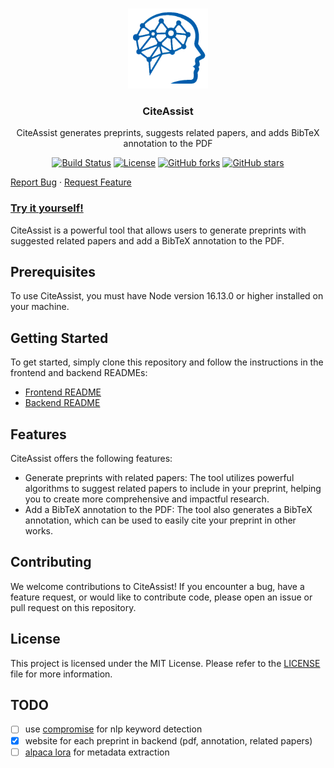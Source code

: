 <br />
<p align="center">
<a><img src="images/gipplab.png" alt="CiteAssist" width="128" height="128" title="CiteAssist"></a>
  <h3 align="center">CiteAssist</h3>
  <p align="center">
    CiteAssist generates preprints, suggests related papers, and adds BibTeX annotation to the PDF <br />
    <p align="center">
  <a href="https://github.com/gipplab/preprint_generator/actions"><img src="https://github.com/gipplab/preprint_generator/actions/workflows/main.yml/badge.svg" alt="Build Status"></a>
  <a href="https://github.com/gipplab/preprint_generator/blob/main/LICENSE"><img src="https://img.shields.io/github/license/gipplab/preprint_generator" alt="License"></a>
  <a href="https://github.com/gipplab/preprint_generator/network/members"><img src="https://img.shields.io/github/forks/gipplab/preprint_generator?style=social" alt="GitHub forks"></a>
  <a href="https://github.com/gipplab/preprint_generator/stargazers"><img src="https://img.shields.io/github/stars/gipplab/preprint_generator?style=social" alt="GitHub stars"></a>
</p>
    <p>
    <a href="https://github.com/gipplab/preprint_generator/issues">Report Bug</a>
    ·
    <a href="https://github.com/gipplab/preprint_generator/issues">Request Feature</a>
  </p>
</p>

### [Try it yourself!](https://preprint.larskaesberg.de/)

CiteAssist is a powerful tool that allows users to generate preprints with suggested related papers and add a BibTeX annotation to the PDF.

## Prerequisites

To use CiteAssist, you must have Node version 16.13.0 or higher installed on your machine.

## Getting Started

To get started, simply clone this repository and follow the instructions in the frontend and backend READMEs:

 - [Frontend README](frontend/README.md)
 - [Backend README](backend/README.md)

## Features

CiteAssist offers the following features:

 - Generate preprints with related papers: The tool utilizes powerful algorithms to suggest related papers to include in your preprint, helping you to create more comprehensive and impactful research.
 - Add a BibTeX annotation to the PDF: The tool also generates a BibTeX annotation, which can be used to easily cite your preprint in other works.

## Contributing

We welcome contributions to CiteAssist! If you encounter a bug, have a feature request, or would like to contribute code, please open an issue or pull request on this repository.

## License 

This project is licensed under the MIT License. Please refer to the [LICENSE](COPYING) file for more information.

## TODO

- [ ] use [compromise](https://www.npmjs.com/package/compromise) for nlp keyword detection
- [x] website for each preprint in backend (pdf, annotation, related papers)
- [ ] [alpaca lora](https://github.com/tloen/alpaca-lora) for metadata extraction
